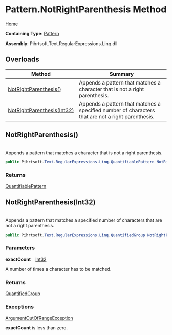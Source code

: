 # Pattern\.NotRightParenthesis Method

[Home](../../../../../../README.md)

**Containing Type**: [Pattern](../README.md)

**Assembly**: Pihrtsoft\.Text\.RegularExpressions\.Linq\.dll

## Overloads

| Method | Summary |
| ------ | ------- |
| [NotRightParenthesis()](#Pihrtsoft_Text_RegularExpressions_Linq_Pattern_NotRightParenthesis) | Appends a pattern that matches a character that is not a right parenthesis\. |
| [NotRightParenthesis(Int32)](#Pihrtsoft_Text_RegularExpressions_Linq_Pattern_NotRightParenthesis_System_Int32_) | Appends a pattern that matches a specified number of characters that are not a right parenthesis\. |

## NotRightParenthesis\(\) <a name="Pihrtsoft_Text_RegularExpressions_Linq_Pattern_NotRightParenthesis"></a>

\
Appends a pattern that matches a character that is not a right parenthesis\.

```csharp
public Pihrtsoft.Text.RegularExpressions.Linq.QuantifiablePattern NotRightParenthesis()
```

### Returns

[QuantifiablePattern](../../QuantifiablePattern/README.md)

## NotRightParenthesis\(Int32\) <a name="Pihrtsoft_Text_RegularExpressions_Linq_Pattern_NotRightParenthesis_System_Int32_"></a>

\
Appends a pattern that matches a specified number of characters that are not a right parenthesis\.

```csharp
public Pihrtsoft.Text.RegularExpressions.Linq.QuantifiedGroup NotRightParenthesis(int exactCount)
```

### Parameters

**exactCount** &ensp; [Int32](https://docs.microsoft.com/en-us/dotnet/api/system.int32)

A number of times a character has to be matched\.

### Returns

[QuantifiedGroup](../../QuantifiedGroup/README.md)

### Exceptions

[ArgumentOutOfRangeException](https://docs.microsoft.com/en-us/dotnet/api/system.argumentoutofrangeexception)

**exactCount** is less than zero\.

